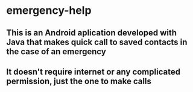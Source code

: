# emergency-help

## This is an Android aplication developed with Java that makes quick call to saved contacts in the case of an emergency
## It doesn't require internet or any complicated permission, just the one to make calls
